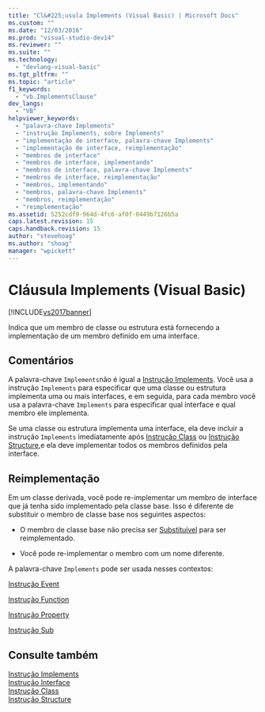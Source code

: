 ```yaml
---
title: "Cl&#225;usula Implements (Visual Basic) | Microsoft Docs"
ms.custom: ""
ms.date: "12/03/2016"
ms.prod: "visual-studio-dev14"
ms.reviewer: ""
ms.suite: ""
ms.technology: 
  - "devlang-visual-basic"
ms.tgt_pltfrm: ""
ms.topic: "article"
f1_keywords: 
  - "vb.ImplementsClause"
dev_langs: 
  - "VB"
helpviewer_keywords: 
  - "palavra-chave Implements"
  - "instrução Implements, sobre Implements"
  - "implementação de interface, palavra-chave Implements"
  - "implementação de interface, reimplementação"
  - "membros de interface"
  - "membros de interface, implementando"
  - "membros de interface, palavra-chave Implements"
  - "membros de interface, reimplementação"
  - "membros, implementando"
  - "membros, palavra-chave Implements"
  - "membros, reimplementação"
  - "reimplementação"
ms.assetid: 5252cdf9-964d-4fc6-af0f-0449b7126b5a
caps.latest.revision: 15
caps.handback.revision: 15
author: "stevehoag"
ms.author: "shoag"
manager: "wpickett"
---
```

# Cl&#225;usula Implements (Visual Basic)
[!INCLUDE[vs2017banner](../../../csharp/includes/vs2017banner.md)]

Indica que um membro de classe ou estrutura está fornecendo a implementação de um membro definido em uma interface.  
  
## Comentários  
 A palavra\-chave `Implements`não é igual a [Instrução Implements](../../../visual-basic/language-reference/statements/implements-statement.md).  Você usa a instrução `Implements` para especificar que uma classe ou estrutura implementa uma ou mais interfaces, e em seguida, para cada membro você usa a palavra\-chave `Implements` para especificar qual interface e qual membro ele implementa.  
  
 Se uma classe ou estrutura implementa uma interface, ela deve incluir a instrução `Implements` imediatamente após [Instrução Class](../../../visual-basic/language-reference/statements/class-statement.md) ou [Instrução Structure](../../../visual-basic/language-reference/statements/structure-statement.md),e ela deve implementar todos os membros definidos pela interface.  
  
## Reimplementação  
 Em um classe derivada, você pode re\-implementar um membro de interface que já tenha sido implementado pela classe base.  Isso é diferente de substituir o membro de classe base nos seguintes aspectos:  
  
-   O membro de classe base não precisa ser [Substituível](../../../visual-basic/language-reference/modifiers/overridable.md) para ser reimplementado.  
  
-   Você pode re\-implementar o membro com um nome diferente.  
  
 A palavra\-chave `Implements` pode ser usada nesses contextos:  
  
 [Instrução Event](../../../visual-basic/language-reference/statements/event-statement.md)  
  
 [Instrução Function](../../../visual-basic/language-reference/statements/function-statement.md)  
  
 [Instrução Property](../../../visual-basic/language-reference/statements/property-statement.md)  
  
 [Instrução Sub](../../../visual-basic/language-reference/statements/sub-statement.md)  
  
## Consulte também  
 [Instrução Implements](../../../visual-basic/language-reference/statements/implements-statement.md)   
 [Instrução Interface](../../../visual-basic/language-reference/statements/interface-statement.md)   
 [Instrução Class](../../../visual-basic/language-reference/statements/class-statement.md)   
 [Instrução Structure](../../../visual-basic/language-reference/statements/structure-statement.md)